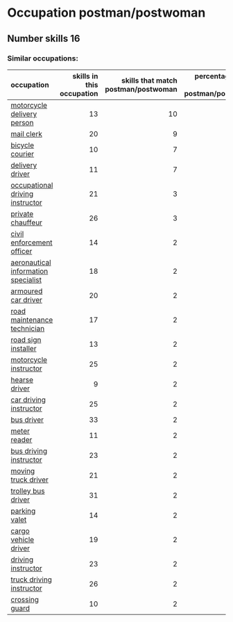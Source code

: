 # Occupation postman/postwoman
## Number skills 16
### Similar occupations:
| occupation                                                                    |   skills in this occupation |   skills that match postman/postwoman |   percentage match with postman/postwoman |   skills not in postman/postwoman |
|:------------------------------------------------------------------------------|----------------------------:|--------------------------------------:|------------------------------------------:|----------------------------------:|
| [motorcycle delivery person](motorcycle_delivery_person.md)                   |                          13 |                                    10 |                                    0.625  |                                 3 |
| [mail clerk](mail_clerk.md)                                                   |                          20 |                                     9 |                                    0.5625 |                                11 |
| [bicycle courier](bicycle_courier.md)                                         |                          10 |                                     7 |                                    0.4375 |                                 3 |
| [delivery driver](delivery_driver.md)                                         |                          11 |                                     7 |                                    0.4375 |                                 4 |
| [occupational driving instructor](occupational_driving_instructor.md)         |                          21 |                                     3 |                                    0.1875 |                                18 |
| [private chauffeur](private_chauffeur.md)                                     |                          26 |                                     3 |                                    0.1875 |                                23 |
| [civil enforcement officer](civil_enforcement_officer.md)                     |                          14 |                                     2 |                                    0.125  |                                12 |
| [aeronautical information specialist](aeronautical_information_specialist.md) |                          18 |                                     2 |                                    0.125  |                                16 |
| [armoured car driver](armoured_car_driver.md)                                 |                          20 |                                     2 |                                    0.125  |                                18 |
| [road maintenance technician](road_maintenance_technician.md)                 |                          17 |                                     2 |                                    0.125  |                                15 |
| [road sign installer](road_sign_installer.md)                                 |                          13 |                                     2 |                                    0.125  |                                11 |
| [motorcycle instructor](motorcycle_instructor.md)                             |                          25 |                                     2 |                                    0.125  |                                23 |
| [hearse driver](hearse_driver.md)                                             |                           9 |                                     2 |                                    0.125  |                                 7 |
| [car driving instructor](car_driving_instructor.md)                           |                          25 |                                     2 |                                    0.125  |                                23 |
| [bus driver](bus_driver.md)                                                   |                          33 |                                     2 |                                    0.125  |                                31 |
| [meter reader](meter_reader.md)                                               |                          11 |                                     2 |                                    0.125  |                                 9 |
| [bus driving instructor](bus_driving_instructor.md)                           |                          23 |                                     2 |                                    0.125  |                                21 |
| [moving truck driver](moving_truck_driver.md)                                 |                          21 |                                     2 |                                    0.125  |                                19 |
| [trolley bus driver](trolley_bus_driver.md)                                   |                          31 |                                     2 |                                    0.125  |                                29 |
| [parking valet](parking_valet.md)                                             |                          14 |                                     2 |                                    0.125  |                                12 |
| [cargo vehicle driver](cargo_vehicle_driver.md)                               |                          19 |                                     2 |                                    0.125  |                                17 |
| [driving instructor](driving_instructor.md)                                   |                          23 |                                     2 |                                    0.125  |                                21 |
| [truck driving instructor](truck_driving_instructor.md)                       |                          26 |                                     2 |                                    0.125  |                                24 |
| [crossing guard](crossing_guard.md)                                           |                          10 |                                     2 |                                    0.125  |                                 8 |
